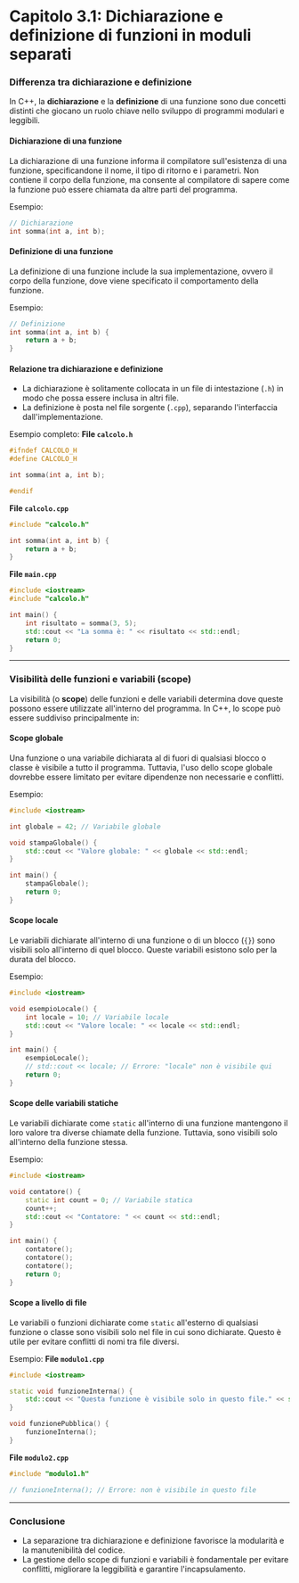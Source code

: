 # Capitolo 3.1: Dichiarazione e definizione di funzioni in moduli separati

### Differenza tra dichiarazione e definizione

In C++, la **dichiarazione** e la **definizione** di una funzione sono due concetti distinti che giocano un ruolo chiave nello sviluppo di programmi modulari e leggibili.

#### **Dichiarazione di una funzione**
La dichiarazione di una funzione informa il compilatore sull'esistenza di una funzione, specificandone il nome, il tipo di ritorno e i parametri. Non contiene il corpo della funzione, ma consente al compilatore di sapere come la funzione può essere chiamata da altre parti del programma.

Esempio:
```cpp
// Dichiarazione
int somma(int a, int b);
```

#### **Definizione di una funzione**
La definizione di una funzione include la sua implementazione, ovvero il corpo della funzione, dove viene specificato il comportamento della funzione.

Esempio:
```cpp
// Definizione
int somma(int a, int b) {
    return a + b;
}
```

#### **Relazione tra dichiarazione e definizione**
- La dichiarazione è solitamente collocata in un file di intestazione (`.h`) in modo che possa essere inclusa in altri file.
- La definizione è posta nel file sorgente (`.cpp`), separando l'interfaccia dall'implementazione.

Esempio completo:
**File `calcolo.h`**
```cpp
#ifndef CALCOLO_H
#define CALCOLO_H

int somma(int a, int b);

#endif
```

**File `calcolo.cpp`**
```cpp
#include "calcolo.h"

int somma(int a, int b) {
    return a + b;
}
```

**File `main.cpp`**
```cpp
#include <iostream>
#include "calcolo.h"

int main() {
    int risultato = somma(3, 5);
    std::cout << "La somma è: " << risultato << std::endl;
    return 0;
}
```

---

### Visibilità delle funzioni e variabili (scope)

La visibilità (o **scope**) delle funzioni e delle variabili determina dove queste possono essere utilizzate all'interno del programma. In C++, lo scope può essere suddiviso principalmente in:

#### **Scope globale**
Una funzione o una variabile dichiarata al di fuori di qualsiasi blocco o classe è visibile a tutto il programma. Tuttavia, l'uso dello scope globale dovrebbe essere limitato per evitare dipendenze non necessarie e conflitti.

Esempio:
```cpp
#include <iostream>

int globale = 42; // Variabile globale

void stampaGlobale() {
    std::cout << "Valore globale: " << globale << std::endl;
}

int main() {
    stampaGlobale();
    return 0;
}
```

#### **Scope locale**
Le variabili dichiarate all'interno di una funzione o di un blocco (`{}`) sono visibili solo all'interno di quel blocco. Queste variabili esistono solo per la durata del blocco.

Esempio:
```cpp
#include <iostream>

void esempioLocale() {
    int locale = 10; // Variabile locale
    std::cout << "Valore locale: " << locale << std::endl;
}

int main() {
    esempioLocale();
    // std::cout << locale; // Errore: "locale" non è visibile qui
    return 0;
}
```

#### **Scope delle variabili statiche**
Le variabili dichiarate come `static` all'interno di una funzione mantengono il loro valore tra diverse chiamate della funzione. Tuttavia, sono visibili solo all'interno della funzione stessa.

Esempio:
```cpp
#include <iostream>

void contatore() {
    static int count = 0; // Variabile statica
    count++;
    std::cout << "Contatore: " << count << std::endl;
}

int main() {
    contatore();
    contatore();
    contatore();
    return 0;
}
```

#### **Scope a livello di file**
Le variabili o funzioni dichiarate come `static` all'esterno di qualsiasi funzione o classe sono visibili solo nel file in cui sono dichiarate. Questo è utile per evitare conflitti di nomi tra file diversi.

Esempio:
**File `modulo1.cpp`**
```cpp
#include <iostream>

static void funzioneInterna() {
    std::cout << "Questa funzione è visibile solo in questo file." << std::endl;
}

void funzionePubblica() {
    funzioneInterna();
}
```

**File `modulo2.cpp`**
```cpp
#include "modulo1.h"

// funzioneInterna(); // Errore: non è visibile in questo file
```

---

### Conclusione
- La separazione tra dichiarazione e definizione favorisce la modularità e la manutenibilità del codice.
- La gestione dello scope di funzioni e variabili è fondamentale per evitare conflitti, migliorare la leggibilità e garantire l'incapsulamento.

